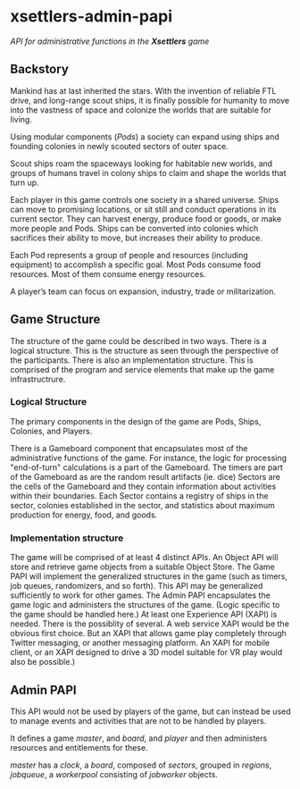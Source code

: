 # xsettlers-admin-papi

_API for administrative functions in the **Xsettlers** game_

## Backstory

Mankind has at last inherited the stars. With the invention of reliable FTL drive, and long-range scout ships, it is finally possible for humanity to move into the vastness of space and colonize the worlds that are suitable for living.

Using modular components (_Pods_) a society can expand using ships and founding colonies in newly scouted sectors of outer space.

Scout ships roam the spaceways looking for habitable new worlds, and groups of humans travel in colony ships to claim and shape the worlds that turn up.

Each player in this game controls one society in a shared universe. Ships can move to promising locations, or sit still and conduct operations in its current sector. They can harvest energy, produce food or goods, or make more people and Pods. Ships can be converted into colonies which sacrifices their ability to move, but increases their ability to produce.

Each Pod represents a group of people and resources (including equipment) to accomplish a specific goal. Most Pods consume food resources. Most of them consume energy resources.

A player’s team can focus on expansion, industry, trade or militarization.

## Game Structure

The structure of the game could be described in two ways. There is a logical structure. This is the structure as seen through the perspective of the participants. There is also an implementation structure. This is comprised of the program and service elements that make up the game infrastructrure.

### Logical Structure

The primary components in the design of the game are Pods, Ships, Colonies, and Players.

There is a Gameboard component that encapsulates most of the administrative functions of the game. For instance, the logic for processing "end-of-turn" calculations is a part of the Gameboard. The timers are part of the Gameboard as are the random result artifacts (ie. dice) Sectors are the cells of the Gameboard and they contain information about activities within their boundaries. Each Sector contains a registry of ships in the sector, colonies established in the sector, and statistics about maximum production for energy, food, and goods.

### Implementation structure

The game will be comprised of at least 4 distinct APIs. An Object API will store and retrieve game objects from a suitable Object Store. The Game PAPI will implement the generalized structures in the game (such as timers, job queues, randomizers, and so forth). This API may be generalized sufficiently to work for other games. The Admin PAPI encapsulates the game logic and administers the structures of the game. (Logic specific to the game should be handled here.) At least one Experience API (XAPI) is needed. There is the possiblity of several. A web service XAPI would be the obvious first choice. But an XAPI that allows game play completely through Twitter messaging, or another messaging platform. An XAPI for mobile client, or an XAPI designed to drive a 3D model suitable for VR play would also be possible.)

## Admin PAPI

This API would not be used by players of the game, but
can instead be used to manage events and activities that
are not to be handled by players.

It defines a game _master_, and _board_, and _player_ and then
administers resources and entitlements for these.

_master_ has a _clock_, a _board_, composed of _sectors_, 
grouped in _regions_, _jobqueue_, a _workerpool_ consisting of
_jobworker_ objects.

